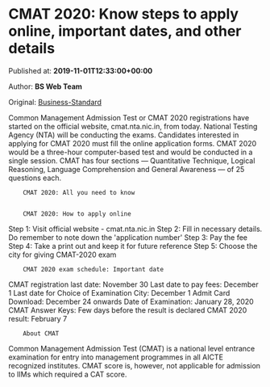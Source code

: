 
# CMAT 2020: Know steps to apply online, important dates, and other details

Published at: **2019-11-01T12:33:00+00:00**

Author: **BS Web Team**

Original: [Business-Standard](https://www.business-standard.com/article/education/cmat-2020-apply-now-on-cmat-nta-nic-in-know-important-dates-eligibility-other-details-119110100793_1.html)

Common Management Admission Test or CMAT 2020 registrations have started on the official website, cmat.nta.nic.in, from today. National Testing Agency (NTA) will be conducting the exams. Candidates interested in applying for CMAT 2020 must fill the online application forms. CMAT 2020 would be a three-hour computer-based test and would be conducted in a single session. CMAT has four sections — Quantitative Technique, Logical Reasoning, Language Comprehension and General Awareness — of 25 questions each.

        CMAT 2020: All you need to know
      

        CMAT 2020: How to apply online
      
Step 1: Visit official website - cmat.nta.nic.in
Step 2: Fill in necessary details. Do remember to note down the 'application number'
Step 3: Pay the fee
Step 4: Take a print out and keep it for future reference
Step 5: Choose the city for giving CMAT-2020 exam

        CMAT 2020 exam schedule: Important date
      
CMAT registration last date: November 30
Last date to pay fees: December 1
Last date for Choice of Examination City: December 1
Admit Card Download: December 24 onwards
Date of Examination: January 28, 2020
CMAT Answer Keys: Few days before the result is declared
CMAT 2020 result: February 7

        About CMAT
      
Common Management Admission Test (CMAT) is a national level entrance examination for entry into management programmes in all AICTE recognized institutes. CMAT score is, however, not applicable for admission to IIMs which required a CAT score.
